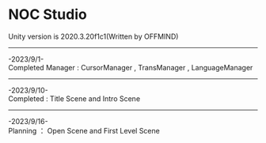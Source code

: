 # NOC Studio
Unity version is 2020.3.20f1c1(Written by OFFMIND)  
***
-2023/9/1-    
Completed Manager : CursorManager , TransManager , LanguageManager   
***
-2023/9/10-    
Completed : Title Scene and Intro Scene    
***
-2023/9/16-     
Planning ： Open Scene and First Level Scene     
